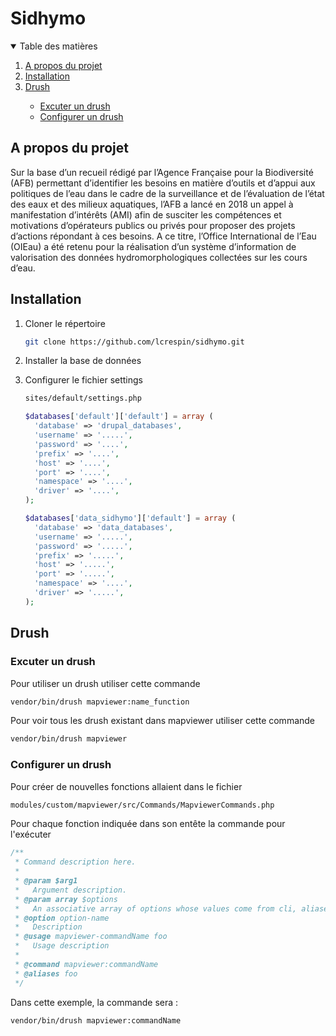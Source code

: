 # Sidhymo

<!-- TABLE OF CONTENTS -->
<details open="open">
  <summary>Table des matières</summary>
  <ol>
    <li>
      <a href="#a-propos-du-projet">A propos du projet</a>
    </li>
    <li>
      <a href="#Installation">Installation</a>
      <!-- <ul>
        <li><a href="#installation">Installation</a></li>
      </ul> -->
    </li>
    <li><a href="#drush">Drush</a></li>
    <ul>
      <li><a href="#excuter-un-drush">Excuter un drush</a></li>
      <li><a href="#configurer-un-drush">Configurer un drush</a></li>
    </ul>
  </ol>
</details>

<!-- ABOUT THE PROJECT -->
## A propos du projet
Sur la base d’un recueil rédigé par l’Agence Française pour la Biodiversité (AFB) permettant d’identifier les besoins en matière d’outils et d’appui aux politiques de l’eau dans le cadre de la surveillance et de l’évaluation de l’état des eaux et des milieux aquatiques, l’AFB a lancé en 2018 un appel à manifestation d’intérêts (AMI) afin de susciter les compétences et motivations d’opérateurs publics ou privés pour proposer des projets d’actions répondant à ces besoins. A ce titre, l’Office International de l’Eau (OIEau) a été retenu pour la réalisation d’un système d’information de valorisation des données hydromorphologiques collectées sur les cours d’eau.


<!-- INSTALLATION -->
## Installation
1. Cloner le répertoire
   ```sh
   git clone https://github.com/lcrespin/sidhymo.git
   ```
2. Installer la base de données

3. Configurer le fichier settings
   ```sh
   sites/default/settings.php
   ```
   ```php
   $databases['default']['default'] = array (
     'database' => 'drupal_databases',
     'username' => '.....',
     'password' => '....',
     'prefix' => '....',
     'host' => '....',
     'port' => '....',
     'namespace' => '....',
     'driver' => '....',
   );

   $databases['data_sidhymo']['default'] = array (
     'database' => 'data_databases',
     'username' => '.....',
     'password' => '.....',
     'prefix' => '.....',
     'host' => '.....',
     'port' => '.....',
     'namespace' => '....',
     'driver' => '.....',
   );
   ```

<!-- DRUSH -->
## Drush

### Excuter un drush

Pour utiliser un drush utiliser cette commande
```sh
vendor/bin/drush mapviewer:name_function
```
Pour voir tous les drush existant dans mapviewer utiliser cette commande
```sh
vendor/bin/drush mapviewer
```

### Configurer un drush

Pour créer de nouvelles fonctions allaient dans le fichier
```sh
modules/custom/mapviewer/src/Commands/MapviewerCommands.php
```

Pour chaque fonction indiquée dans son entête la commande pour l'exécuter
```php
/**
 * Command description here.
 *
 * @param $arg1
 *   Argument description.
 * @param array $options
 *   An associative array of options whose values come from cli, aliases, config, etc.
 * @option option-name
 *   Description
 * @usage mapviewer-commandName foo
 *   Usage description
 *
 * @command mapviewer:commandName
 * @aliases foo
 */
```

Dans cette exemple, la commande sera :
```sh
vendor/bin/drush mapviewer:commandName
```
